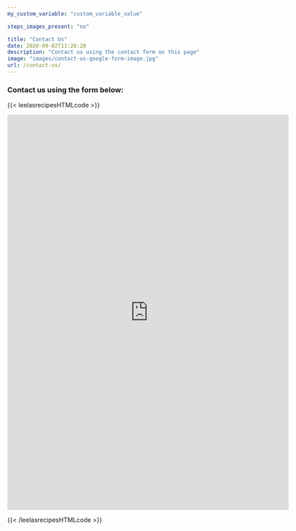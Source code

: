 ```yaml
---
my_custom_variable: "custom_variable_value"

steps_images_present: "no"

title: "Contact Us"
date: 2020-09-02T11:26:20
description: "Contact us using the contact form on this page"
image: "images/contact-us-google-form-image.jpg"
url: /contact-us/
---
```


### Contact us using the form below: 

{{< leelasrecipesHTMLcode >}}

<iframe src="https://docs.google.com/forms/d/e/1FAIpQLSfIpJUq6JD9aHPtTYsQNPwp1EN9aj4Jj07taSSTsa7EbWCMkw/viewform?embedded=true" width="640" height="900" frameborder="0" marginheight="0" marginwidth="0">Loading…</iframe>

{{< /leelasrecipesHTMLcode >}}
